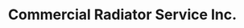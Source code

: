 ---
title: "Commercial Radiator Service Inc."
url: /phoenix/commercial-radiator-service-inc/
shop: Autowerkstatt
---